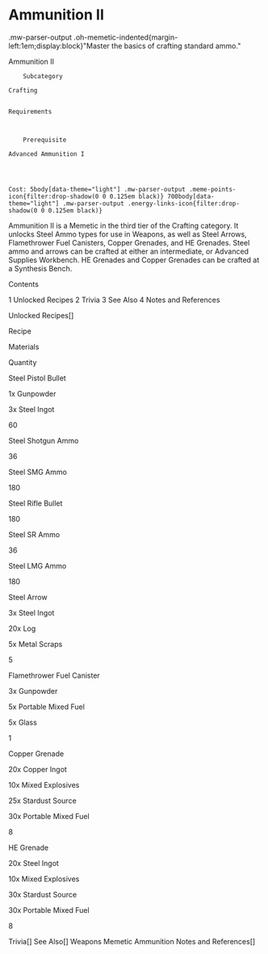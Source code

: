 # Ammunition II

.mw-parser-output .oh-memetic-indented{margin-left:1em;display:block}"Master the basics of crafting standard ammo."

Ammunition II


	
		
		
	
	



	
		Subcategory
	
	Crafting


	Requirements


	
		Prerequisite
	
	Advanced Ammunition I



	
	Cost: 5body[data-theme="light"] .mw-parser-output .meme-points-icon{filter:drop-shadow(0 0 0.125em black)} 700body[data-theme="light"] .mw-parser-output .energy-links-icon{filter:drop-shadow(0 0 0.125em black)}





Ammunition II is a Memetic in the third tier of the Crafting category. It unlocks Steel Ammo types for use in Weapons, as well as Steel Arrows, Flamethrower Fuel Canisters, Copper Grenades, and HE Grenades. Steel ammo and arrows can be crafted at either an intermediate, or Advanced Supplies Workbench. HE Grenades and Copper Grenades can be crafted at a Synthesis Bench.

Contents

1 Unlocked Recipes
2 Trivia
3 See Also
4 Notes and References



Unlocked Recipes[]


Recipe

Materials

Quantity


Steel Pistol Bullet

1x Gunpowder

3x Steel Ingot

60


Steel Shotgun Ammo

36


Steel SMG Ammo

180


Steel Rifle Bullet

180


Steel SR Ammo

36


Steel LMG Ammo

180


Steel Arrow

3x Steel Ingot

20x Log

5x Metal Scraps

5


Flamethrower Fuel Canister

3x Gunpowder

5x Portable Mixed Fuel

5x Glass

1


Copper Grenade

20x Copper Ingot

10x Mixed Explosives

25x Stardust Source

30x Portable Mixed Fuel

8


HE Grenade

20x Steel Ingot

10x Mixed Explosives

30x Stardust Source

30x Portable Mixed Fuel

8

Trivia[]
See Also[]
Weapons
Memetic
Ammunition
Notes and References[]

